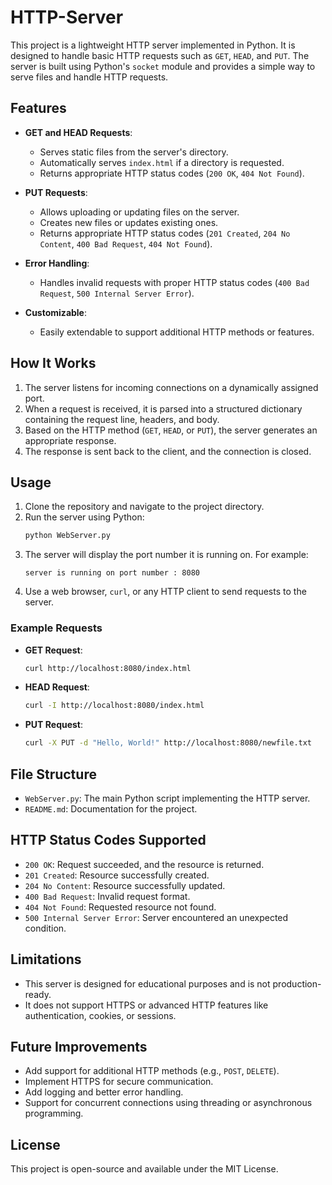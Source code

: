 # HTTP-Server

This project is a lightweight HTTP server implemented in Python. It is designed to handle basic HTTP requests such as `GET`, `HEAD`, and `PUT`. The server is built using Python's `socket` module and provides a simple way to serve files and handle HTTP requests.

## Features

- **GET and HEAD Requests**: 
  - Serves static files from the server's directory.
  - Automatically serves `index.html` if a directory is requested.
  - Returns appropriate HTTP status codes (`200 OK`, `404 Not Found`).

- **PUT Requests**:
  - Allows uploading or updating files on the server.
  - Creates new files or updates existing ones.
  - Returns appropriate HTTP status codes (`201 Created`, `204 No Content`, `400 Bad Request`, `404 Not Found`).

- **Error Handling**:
  - Handles invalid requests with proper HTTP status codes (`400 Bad Request`, `500 Internal Server Error`).

- **Customizable**:
  - Easily extendable to support additional HTTP methods or features.

## How It Works

1. The server listens for incoming connections on a dynamically assigned port.
2. When a request is received, it is parsed into a structured dictionary containing the request line, headers, and body.
3. Based on the HTTP method (`GET`, `HEAD`, or `PUT`), the server generates an appropriate response.
4. The response is sent back to the client, and the connection is closed.

## Usage

1. Clone the repository and navigate to the project directory.
2. Run the server using Python:
   ```bash
   python WebServer.py
   ```
3. The server will display the port number it is running on. For example:
   ```
   server is running on port number : 8080
   ```
4. Use a web browser, `curl`, or any HTTP client to send requests to the server.

### Example Requests

- **GET Request**:
  ```bash
  curl http://localhost:8080/index.html
  ```

- **HEAD Request**:
  ```bash
  curl -I http://localhost:8080/index.html
  ```

- **PUT Request**:
  ```bash
  curl -X PUT -d "Hello, World!" http://localhost:8080/newfile.txt
  ```

## File Structure

- `WebServer.py`: The main Python script implementing the HTTP server.
- `README.md`: Documentation for the project.

## HTTP Status Codes Supported

- `200 OK`: Request succeeded, and the resource is returned.
- `201 Created`: Resource successfully created.
- `204 No Content`: Resource successfully updated.
- `400 Bad Request`: Invalid request format.
- `404 Not Found`: Requested resource not found.
- `500 Internal Server Error`: Server encountered an unexpected condition.

## Limitations

- This server is designed for educational purposes and is not production-ready.
- It does not support HTTPS or advanced HTTP features like authentication, cookies, or sessions.

## Future Improvements

- Add support for additional HTTP methods (e.g., `POST`, `DELETE`).
- Implement HTTPS for secure communication.
- Add logging and better error handling.
- Support for concurrent connections using threading or asynchronous programming.

## License

This project is open-source and available under the MIT License.